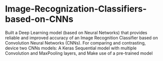 # Image-Recognization-Classifiers-based-on-CNNs
Built a Deep Learning model (based on Neural Networks) that provides reliable and improved accuracy of  an Image Recognition Classifier based on Convolution Neural Networks (CNNs). For comparing and contrasting, device two CNNs models:  A Keras Sequential model with multiple Convolution and MaxPooling layers, and Make use of a pre-trained model
